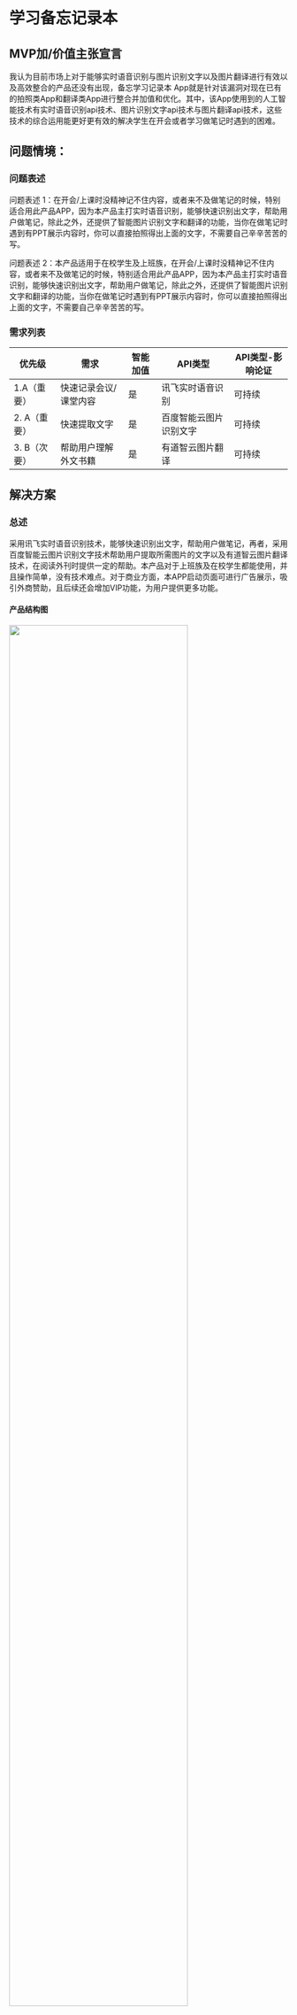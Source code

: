 # 学习备忘记录本

## MVP加/价值主张宣言

我认为目前市场上对于能够实时语音识别与图片识别文字以及图片翻译进行有效以及高效整合的产品还没有出现，备忘学习记录本 App就是针对该漏洞对现在已有的拍照类App和翻译类App进行整合并加值和优化。其中，该App使用到的人工智能技术有实时语音识别api技术、图片识别文字api技术与图片翻译api技术，这些技术的综合运用能更好更有效的解决学生在开会或者学习做笔记时遇到的困难。

## 问题情境：

### 问题表述
问题表述 1：在开会/上课时没精神记不住内容，或者来不及做笔记的时候，特别适合用此产品APP，因为本产品主打实时语音识别，能够快速识别出文字，帮助用户做笔记，除此之外，还提供了智能图片识别文字和翻译的功能，当你在做笔记时遇到有PPT展示内容时，你可以直接拍照得出上面的文字，不需要自己辛辛苦苦的写。

问题表述 2：本产品适用于在校学生及上班族，在开会/上课时没精神记不住内容，或者来不及做笔记的时候，特别适合用此产品APP，因为本产品主打实时语音识别，能够快速识别出文字，帮助用户做笔记，除此之外，还提供了智能图片识别文字和翻译的功能，当你在做笔记时遇到有PPT展示内容时，你可以直接拍照得出上面的文字，不需要自己辛辛苦苦的写。

### 需求列表

<table>
<thead>
<tr>
<th>优先级</th>
<th>需求</th>
<th>智能加值</th>
<th>API类型</th>
<th>API类型-影响论证</th>

</tr>
</thead>
<tbody>
<tr>
<td>1.A（重要）</td>
<td>快速记录会议/课堂内容</td>
<td> 是</td>
<td>讯飞实时语音识别</td>
<td> 可持续</td>

</tr>
<tr>
<td>2. A（重要）</td>
<td>快速提取文字</td>
<td> 是</td>
<td>百度智能云图片识别文字</td>
<td> 可持续</td>

</tr>
<tr>
<td>3. B（次要）</td>
<td>帮助用户理解外文书籍</td>
<td>是 </td>
<td>有道智云图片翻译</td>
<td> 可持续</td>

</tr>
</tbody>
</table>

## 解决方案

### 总述

采用讯飞实时语音识别技术，能够快速识别出文字，帮助用户做笔记，再者，采用百度智能云图片识别文字技术帮助用户提取所需图片的文字以及有道智云图片翻译技术，在阅读外刊时提供一定的帮助。本产品对于上班族及在校学生都能使用，并且操作简单，没有技术难点。对于商业方面，本APP启动页面可进行广告展示，吸引外商赞助，且后续还会增加VIP功能，为用户提供更多功能。

#### 产品结构图

<img src="images/naotu.png" width="80%;" >

* 若图片因为没有翻墙而显示不出来，可点击[此处](https://gitee.com/crayon-heimi/API_Final/blob/master/images/naotu.png)查看

#### 交互界面流程图

<img src="images/yonghucz.png" width="80%;" >

* 若图片因为没有翻墙而显示不出来，可点击[此处](https://gitee.com/crayon-heimi/API_Final/blob/master/images/yonghucz.png)查看


#### 数据流程图DFD

<img src="images/dvd.png" width="80%;" >

* 若图片因为没有翻墙而显示不出来，可点击[此处](https://gitee.com/crayon-heimi/API_Final/blob/master/images/dvd.png)查看


#### [原型文档交互展示](https://modao.cc/app/659cfadccfd02aa1f0991a4db6df7ce986abdc9a?simulator_type=device&sticky)


------

### 本产品Api技术文档

- [科大讯飞实时语音识别api输入及输出](https://www.jianshu.com/p/2adec6027ea9)

- [百度智能云图片识别文字api技术文档](https://www.jianshu.com/p/aecb8ad0904f)

- [有道智云图片翻译api技术文档](https://www.jianshu.com/p/ea7dd9d0562e)

------



###  各Api技术文档

#### [科大讯飞](https://www.xfyun.cn/)

* [实时语音识别介绍](https://www.xfyun.cn/services/rtasr)

- [科大讯飞实时语音识别api]( https://www.xfyun.cn/doc/asr/rtasr/API.html)

* [实时语音识别定价](https://www.xfyun.cn/services/rtasr)

<img src="images/xfdj.png" width="80%;" >

* 若图片因为没有翻墙而显示不出来，可点击[此处](https://gitee.com/crayon-heimi/API_Final/blob/master/images/xfdj.png)查看


#### [百度智能云](https://cloud.baidu.com/)

* [图片识别文字介绍](https://cloud.baidu.com/product/ocr/general)

- [百度智能云图片识别文字api]( https://cloud.baidu.com/doc/OCR/s/zk3h7xz52)

* [图片识别文字定价](https://cloud.baidu.com/doc/OCR/s/9k3h7xuv6)

<img src="images/badj.png" width="80%;" >

* 若图片因为没有翻墙而显示不出来，可点击[此处](https://gitee.com/crayon-heimi/API_Final/blob/master/images/badj.png)查看



#### [有道智云](http://ai.youdao.com/gw.s)

* [图片翻译介绍](http://ai.youdao.com/product-fanyi-picture.s)

- [有道智云图片翻译api](http://ai.youdao.com/DOCSIRMA/html/%E8%87%AA%E7%84%B6%E8%AF%AD%E8%A8%80%E7%BF%BB%E8%AF%91/API%E6%96%87%E6%A1%A3/%E5%9B%BE%E7%89%87%E7%BF%BB%E8%AF%91%E6%9C%8D%E5%8A%A1/%E5%9B%BE%E7%89%87%E7%BF%BB%E8%AF%91%E6%9C%8D%E5%8A%A1-API%E6%96%87%E6%A1%A3.html)

* [图片翻译定价](http://ai.youdao.com/product-fanyi-picture.s)

<img src="images/yddj.png" width="80%;" >

* 若图片因为没有翻墙而显示不出来，可点击[此处](https://gitee.com/crayon-heimi/API_Final/blob/master/images/yddj.png)查看



------

## 心得总结及感谢

api说难不难，说简单也不简单，把握好技术文档的书写，其实你已经成功了一半。

感谢讯飞平台，百度智能云和有道智云提供技术文档供大家参考，本次api技术文档的书写就是参考其技术文档而来。


